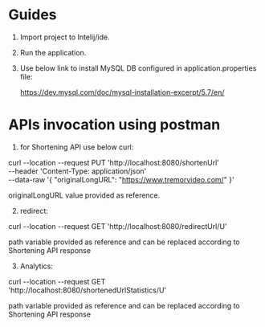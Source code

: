 # Guides

1. Import project to Intelij/ide.

2. Run the application.

3. Use below link to install MySQL DB configured in application.properties file:

    https://dev.mysql.com/doc/mysql-installation-excerpt/5.7/en/
    
 # APIs invocation using postman
 
 1. for Shortening API use below curl:
 
 curl --location --request PUT 'http://localhost:8080/shortenUrl' \
 --header 'Content-Type: application/json' \
 --data-raw '{
    "originalLongURL": "https://www.tremorvideo.com/"
 }'
 
 originalLongURL value provided as reference.
 
 2. redirect:
 
 curl --location --request GET 'http://localhost:8080/redirectUrl/U'
 
 path variable provided as reference and can be replaced according to Shortening API response
 
 3. Analytics:
 
 curl --location --request GET 'http://localhost:8080/shortenedUrlStatistics/U' 
 
 path variable provided as reference and can be replaced according to Shortening API response
 
 
